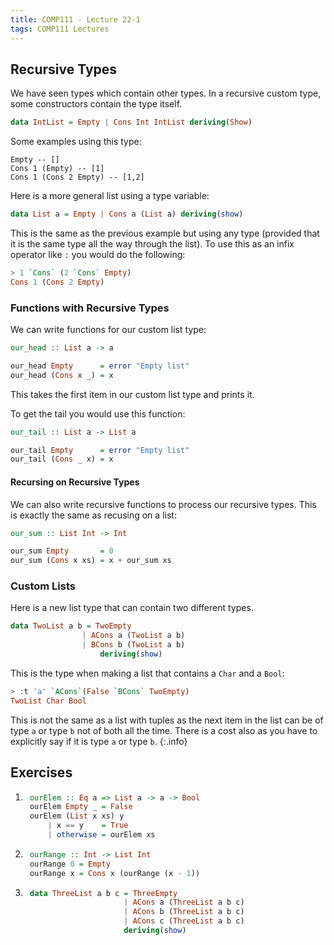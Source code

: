 ```yaml
---
title: COMP111 - Lecture 22-1
tags: COMP111 Lectures
---
```


## Recursive Types

We have seen types which contain other types. In a recursive custom type, some constructors contain the type itself.

```haskell
data IntList = Empty | Cons Int IntList deriving(Show)
```

Some examples using this type:

```hakell
Empty -- []
Cons 1 (Empty) -- [1]
Cons 1 (Cons 2 Empty) -- [1,2]
```

Here is a more general list using a type variable:

```haskell
data List a = Empty | Cons a (List a) deriving(show)
```

This is the same as the previous example but using any type (provided that it is the same type all the way through the list). To use this as an infix operator like `:` you would do the following:

```haskell
> 1 `Cons` (2 `Cons` Empty)
Cons 1 (Cons 2 Empty)
```

### Functions with Recursive Types

We can write functions for our custom list type:

```haskell
our_head :: List a -> a

our_head Empty		= error "Empty list"
our_head (Cons x _)	= x
```

This takes the first item in our custom list type and prints it.

To get the tail you would use this function:

```haskell
our_tail :: List a -> List a

our_tail Empty		= error "Empty list"
our_tail (Cons _ x)	= x
```

#### Recursing on Recursive Types

We can also write recursive functions to process our recursive types. This is exactly the same as recusing on a list:

```haskell
our_sum :: List Int -> Int

our_sum Empty 		= 0
our_sum (Cons x xs) = x + our_sum xs
```

### Custom Lists

Here is a new list type that can contain two different types.

```haskell
data TwoList a b = TwoEmpty
				| ACons a (TwoList a b)
				| BCons b (TwoList a b)
					deriving(show)
```

This is the type when making a list that contains a `Char` and a `Bool`:

```haskell
> :t 'a' `ACons`(False `BCons` TwoEmpty)
TwoList Char Bool
```

This is not the same as a list with tuples as the next item in the list can be of type `a` or type `b` not of both all the time. There is a cost also as you have to explicitly say if it is type `a` or type `b`.
{:.info}

## Exercises

1. ```haskell
	ourElem :: Eq a => List a -> a -> Bool
	ourElem Empty _ = False
	ourElem (List x xs) y
		| x == y 	= True
		| otherwise = ourElem xs
	```

1. ```haskell
	ourRange :: Int -> List Int
	ourRange 0 = Empty
	ourRange x = Cons x (ourRange (x - 1))
	```

1. ```haskell
	data ThreeList a b c = ThreeEmpty
						 | ACons a (ThreeList a b c)
						 | ACons b (ThreeList a b c)
						 | ACons c (ThreeList a b c)
						 deriving(show)
	```